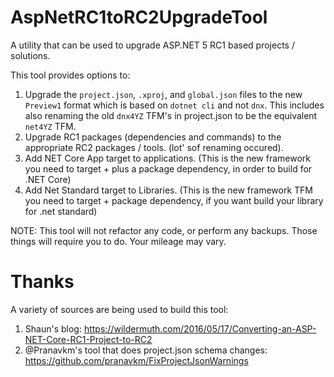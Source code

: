 # AspNetRC1toRC2UpgradeTool
A utility that can be used to upgrade ASP.NET 5 RC1 based projects / solutions.

This tool provides options to:

1. Upgrade the `project.json`, `.xproj`, and `global.json` files to the new `Preview1` format which is based on `dotnet cli` and not `dnx`. This includes also renaming the old `dnx4YZ` TFM's in project.json to be the equivalent `net4YZ` TFM.
2. Upgrade RC1 packages (dependencies and commands) to the appropriate RC2 packages / tools. (lot' sof renaming occured).
3. Add NET Core App target to applications. (This is the new framework you need to target + plus a package dependency, in order to build for .NET Core)
4. Add Net Standard target to Libraries. (This is the new framework TFM you need to target + package dependency, if you want build your library for .net standard)
 
NOTE: This tool will not refactor any code, or perform any backups. Those things will require you to do. Your mileage may vary.

# Thanks

A variety of sources are being used to build this tool:

1. Shaun's blog: https://wildermuth.com/2016/05/17/Converting-an-ASP-NET-Core-RC1-Project-to-RC2
2. @Pranavkm's tool that does project.json schema changes: https://github.com/pranavkm/FixProjectJsonWarnings


